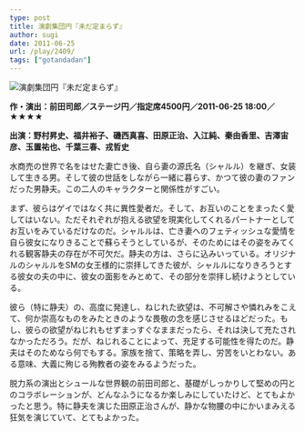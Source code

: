 ```yaml
---
type: post
title: 演劇集団円『未だ定まらず』
author: sugi
date: 2011-06-25
url: /play/2409/
tags: ["gotandadan"]
---
```

<img src="/images/play/20110625.jpg" alt="演劇集団円『未だ定まらず』" class="alignleft" />

**作・演出：前田司郎／ステージ円／指定席4500円／2011-06-25 18:00／★★★★**

**出演：野村昇史、福井裕子、磯西真喜、田原正治、入江純、秦由香里、吉澤宙彦、玉置祐也、千葉三春、戎哲史**

水商売の世界で名をはせた妻亡き後、自ら妻の源氏名（シャルル）を継ぎ、女装して生きる男。そして彼の世話をしながら一緒に暮らす、かつて彼の妻のファンだった男静夫。この二人のキャラクターと関係性がすごい。

まず、彼らはゲイではなく共に異性愛者だ。そして、お互いのことをまったく愛してはいない。ただそれぞれが抱える欲望を現実化してくれるパートナーとしてお互いをみているだけなのだ。シャルルは、亡き妻へのフェティッシュな愛情を自ら彼女になりきることで蘇らそうとしているが、そのためにはその姿をみてくれる観客静夫の存在が不可欠だ。静夫の方は、さらに込みいっている。オリジナルのシャルルをSMの女王様的に崇拝してきた彼が、シャルルになりきろうとする彼女の夫の中に、彼女の面影をみとめて、その部分を崇拝し続けようとしている。

彼ら（特に静夫）の、高度に発達し、ねじれた欲望は、不可解さや憐れみをこえて、何か崇高なものをみたときのような畏敬の念を感じさせるほどだった。もし、彼らの欲望がねじれもせずまっすぐなままだったら、それは決して充たされなかっただろう。だが、ねじれることによって、充足する可能性を得たのだ。静夫はそのためなら何でもする。家族を捨て、策略を弄し、労苦をいとわない。ある意味、大義に殉じる殉教者の姿をみるようだった。

脱力系の演出とシュールな世界観の前田司郎と、基礎がしっかりして堅めの円とのコラボレーションが、どんなふうになるか楽しみにしていたけど、とてもよかったと思う。特に静夫を演じた田原正治さんが、静かな物腰の中にかいまみえる狂気を演じていて、とてもよかった。
